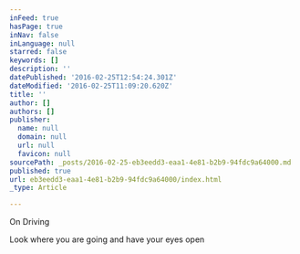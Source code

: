```yaml
---
inFeed: true
hasPage: true
inNav: false
inLanguage: null
starred: false
keywords: []
description: ''
datePublished: '2016-02-25T12:54:24.301Z'
dateModified: '2016-02-25T11:09:20.620Z'
title: ''
author: []
authors: []
publisher:
  name: null
  domain: null
  url: null
  favicon: null
sourcePath: _posts/2016-02-25-eb3eedd3-eaa1-4e81-b2b9-94fdc9a64000.md
published: true
url: eb3eedd3-eaa1-4e81-b2b9-94fdc9a64000/index.html
_type: Article

---
```

On Driving

Look where you are going and have your eyes open